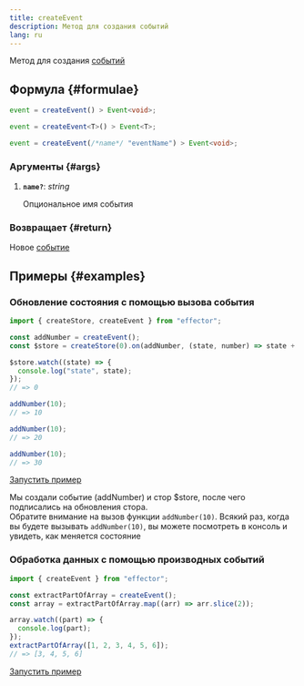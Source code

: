 ```yaml
---
title: createEvent
description: Метод для создания событий
lang: ru
---
```


Метод для создания [событий](/ru/api/effector/Event)

## Формула {#formulae}

```ts
event = createEvent() > Event<void>;

event = createEvent<T>() > Event<T>;

event = createEvent(/*name*/ "eventName") > Event<void>;
```

### Аргументы {#args}

1. **`name?`**: _string_

   Опциональное имя события

### Возвращает {#return}

Новое [событие](/ru/api/effector/Event)

## Примеры {#examples}

### Обновление состояния с помощью вызова события

```js
import { createStore, createEvent } from "effector";

const addNumber = createEvent();
const $store = createStore(0).on(addNumber, (state, number) => state + number);

$store.watch((state) => {
  console.log("state", state);
});
// => 0

addNumber(10);
// => 10

addNumber(10);
// => 20

addNumber(10);
// => 30
```

[Запустить пример](https://share.effector.dev/0OeoZMPc)

Мы создали событие (addNumber) и стор $store, после чего подписались на обновления стора.<br/>
Обратите внимание на вызов функции `addNumber(10)`. Всякий раз, когда вы будете вызывать `addNumber(10)`, вы можете посмотреть в консоль и увидеть, как меняется состояние

### Обработка данных с помощью производных событий

```js
import { createEvent } from "effector";

const extractPartOfArray = createEvent();
const array = extractPartOfArray.map((arr) => arr.slice(2));

array.watch((part) => {
  console.log(part);
});
extractPartOfArray([1, 2, 3, 4, 5, 6]);
// => [3, 4, 5, 6]
```

[Запустить пример](https://share.effector.dev/4lWsZr2k)
